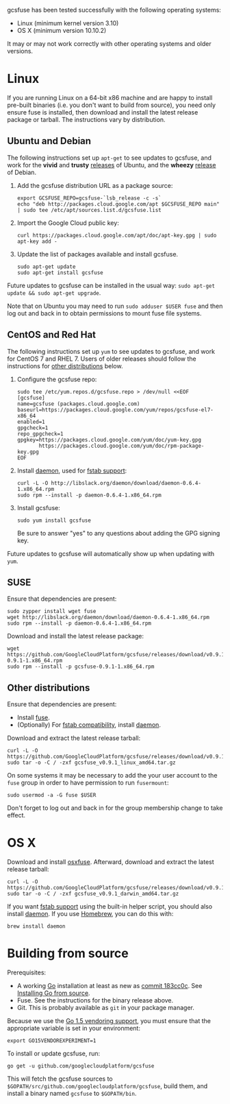 
gcsfuse has been tested successfully with the following operating systems:

*   Linux (minimum kernel version 3.10)
*   OS X (minimum version 10.10.2)

It may or may not work correctly with other operating systems and older versions.


# Linux

If you are running Linux on a 64-bit x86 machine and are happy to install
pre-built binaries (i.e. you don't want to build from source), you need only
ensure fuse is installed, then download and install the latest release package
or tarball. The instructions vary by distribution.


## Ubuntu and Debian

The following instructions set up `apt-get` to see updates to gcsfuse, and work
for the **vivid** and **trusty** [releases][ubuntu-releases] of Ubuntu, and the
**wheezy** [release][debian-releases] of Debian.

1.  Add the gcsfuse distribution URL as a package source:

        export GCSFUSE_REPO=gcsfuse-`lsb_release -c -s`
        echo "deb http://packages.cloud.google.com/apt $GCSFUSE_REPO main" | sudo tee /etc/apt/sources.list.d/gcsfuse.list

2.  Import the Google Cloud public key:

        curl https://packages.cloud.google.com/apt/doc/apt-key.gpg | sudo apt-key add -

3.  Update the list of packages available and install gcsfuse.

        sudo apt-get update
        sudo apt-get install gcsfuse

Future updates to gcsfuse can be installed in the usual
way: `sudo apt-get update && sudo apt-get upgrade`.

Note that on Ubuntu you may need to run `sudo adduser $USER fuse` and then log
out and back in to obtain permissions to mount fuse file systems.

[ubuntu-releases]: https://wiki.ubuntu.com/Releases
[debian-releases]: https://www.debian.org/releases/


## CentOS and Red Hat

The following instructions set up `yum` to see updates to gcsfuse, and work
for CentOS 7 and RHEL 7. Users of older releases should follow the instructions
for [other distributions](#other-distributions) below.

1.  Configure the gcsfuse repo:

        sudo tee /etc/yum.repos.d/gcsfuse.repo > /dev/null <<EOF
        [gcsfuse]
        name=gcsfuse (packages.cloud.google.com)
        baseurl=https://packages.cloud.google.com/yum/repos/gcsfuse-el7-x86_64
        enabled=1
        gpgcheck=1
        repo_gpgcheck=1
        gpgkey=https://packages.cloud.google.com/yum/doc/yum-key.gpg
               https://packages.cloud.google.com/yum/doc/rpm-package-key.gpg
        EOF

2.  Install [daemon][], used for [fstab support][fstab]:

        curl -L -O http://libslack.org/daemon/download/daemon-0.6.4-1.x86_64.rpm
        sudo rpm --install -p daemon-0.6.4-1.x86_64.rpm

3.  Install gcsfuse:

        sudo yum install gcsfuse

    Be sure to answer "yes" to any questions about adding the GPG signing key.

Future updates to gcsfuse will automatically show up when updating with `yum`.


## SUSE

Ensure that dependencies are present:

    sudo zypper install wget fuse
    wget http://libslack.org/daemon/download/daemon-0.6.4-1.x86_64.rpm
    sudo rpm --install -p daemon-0.6.4-1.x86_64.rpm

Download and install the latest release package:

    wget https://github.com/GoogleCloudPlatform/gcsfuse/releases/download/v0.9.1/gcsfuse-0.9.1-1.x86_64.rpm
    sudo rpm --install -p gcsfuse-0.9.1-1.x86_64.rpm


## Other distributions

Ensure that dependencies are present:

*   Install [fuse](http://fuse.sourceforge.net/).
*   (Optionally) For [fstab compatibility][], install [daemon][].

Download and extract the latest release tarball:

    curl -L -O https://github.com/GoogleCloudPlatform/gcsfuse/releases/download/v0.9.1/gcsfuse_v0.9.1_linux_amd64.tar.gz
    sudo tar -o -C / -zxf gcsfuse_v0.9.1_linux_amd64.tar.gz

On some systems it may be necessary to add the your user account to the `fuse`
group in order to have permission to run `fusermount`:

    sudo usermod -a -G fuse $USER

Don't forget to log out and back in for the group membership change to take
effect.

[fstab compatibility]: mounting.md#mount8-and-fstab-compatibility
[daemon]: http://libslack.org/daemon/


# OS X

Download and install [osxfuse][]. Afterward, download and extract the latest
release tarball:

    curl -L -O https://github.com/GoogleCloudPlatform/gcsfuse/releases/download/v0.9.1/gcsfuse_v0.9.1_darwin_amd64.tar.gz
    sudo tar -o -C / -zxf gcsfuse_v0.9.1_darwin_amd64.tar.gz

[osxfuse]: https://osxfuse.github.io/

If you want [fstab support][fstab] using the built-in helper script, you should
also install [daemon][daemon]. If you use [Homebrew][homebrew], you can do this
with:

    brew install daemon

[fstab]: mounting.md
[daemon]: http://libslack.org/daemon/
[homebrew]: http://brew.sh/



# Building from source

Prerequisites:

*   A working [Go][go] installation at least as new as [commit
    183cc0c][183cc0c]. See [Installing Go from source][go-setup].
*   Fuse. See the instructions for the binary release above.
*   Git. This is probably available as `git` in your package manager.

Because we use the [Go 1.5 vendoring support][183cc0c], you must ensure that
the appropriate variable is set in your environment:

    export GO15VENDOREXPERIMENT=1

To install or update gcsfuse, run:

    go get -u github.com/googlecloudplatform/gcsfuse

This will fetch the gcsfuse sources to
`$GOPATH/src/github.com/googlecloudplatform/gcsfuse`, build them, and install a
binary named `gcsfuse` to `$GOPATH/bin`.

[go]: http://tip.golang.org/doc/install/source
[183cc0c]: https://github.com/golang/go/commit/183cc0c
[go-setup]: http://golang.org/doc/code.html
